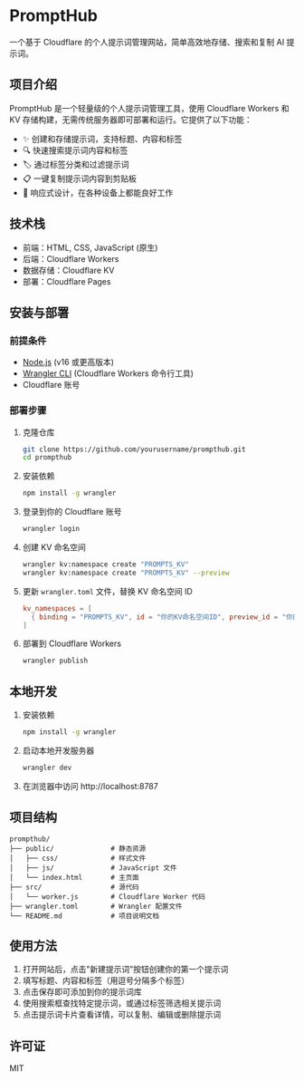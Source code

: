 # PromptHub
一个基于 Cloudflare 的个人提示词管理网站，简单高效地存储、搜索和复制 AI 提示词。

## 项目介绍

PromptHub 是一个轻量级的个人提示词管理工具，使用 Cloudflare Workers 和 KV 存储构建，无需传统服务器即可部署和运行。它提供了以下功能：

- ✨ 创建和存储提示词，支持标题、内容和标签
- 🔍 快速搜索提示词内容和标签
- 🏷️ 通过标签分类和过滤提示词
- 📋 一键复制提示词内容到剪贴板
- 📱 响应式设计，在各种设备上都能良好工作

## 技术栈

- 前端：HTML, CSS, JavaScript (原生)
- 后端：Cloudflare Workers
- 数据存储：Cloudflare KV
- 部署：Cloudflare Pages

## 安装与部署

### 前提条件

- [Node.js](https://nodejs.org/) (v16 或更高版本)
- [Wrangler CLI](https://developers.cloudflare.com/workers/wrangler/get-started/) (Cloudflare Workers 命令行工具)
- Cloudflare 账号

### 部署步骤

1. 克隆仓库
   ```bash
   git clone https://github.com/yourusername/prompthub.git
   cd prompthub
   ```

2. 安装依赖
   ```bash
   npm install -g wrangler
   ```

3. 登录到你的 Cloudflare 账号
   ```bash
   wrangler login
   ```

4. 创建 KV 命名空间
   ```bash
   wrangler kv:namespace create "PROMPTS_KV"
   wrangler kv:namespace create "PROMPTS_KV" --preview
   ```

5. 更新 `wrangler.toml` 文件，替换 KV 命名空间 ID
   ```toml
   kv_namespaces = [
     { binding = "PROMPTS_KV", id = "你的KV命名空间ID", preview_id = "你的预览KV命名空间ID" }
   ]
   ```

6. 部署到 Cloudflare Workers
   ```bash
   wrangler publish
   ```

## 本地开发

1. 安装依赖
   ```bash
   npm install -g wrangler
   ```

2. 启动本地开发服务器
   ```bash
   wrangler dev
   ```

3. 在浏览器中访问 http://localhost:8787

## 项目结构

```
prompthub/
├── public/              # 静态资源
│   ├── css/             # 样式文件
│   ├── js/              # JavaScript 文件
│   └── index.html       # 主页面
├── src/                 # 源代码
│   └── worker.js        # Cloudflare Worker 代码
├── wrangler.toml        # Wrangler 配置文件
└── README.md            # 项目说明文档
```

## 使用方法

1. 打开网站后，点击"新建提示词"按钮创建你的第一个提示词
2. 填写标题、内容和标签（用逗号分隔多个标签）
3. 点击保存即可添加到你的提示词库
4. 使用搜索框查找特定提示词，或通过标签筛选相关提示词
5. 点击提示词卡片查看详情，可以复制、编辑或删除提示词

## 许可证

MIT
